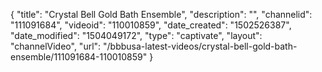 {
    "title": "Crystal Bell Gold Bath Ensemble",
    "description": "",
    "channelid": "111091684",
    "videoid": "110010859",
    "date_created": "1502526387",
    "date_modified": "1504049172",
    "type": "captivate",
    "layout": "channelVideo",
    "url": "\/bbbusa-latest-videos\/crystal-bell-gold-bath-ensemble\/111091684-110010859"
}